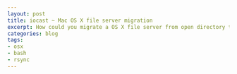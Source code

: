 ```yaml
---
layout: post
title: iocast ~ Mac OS X file server migration
excerpt: How could you migrate a OS X file server from open directory to Microsoft's active directory using rsync and other bash commands.
categories: blog
tags:
- osx
- bash
- rsync
---
```


#

